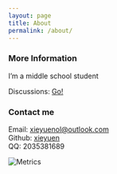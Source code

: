 ```yaml
---
layout: page
title: About
permalink: /about/
---
```


### More Information

I’m a middle school student

Discussions: [Go!](<https://github.com/xieyuen/xieyuen.github.io/disscussions>)

### Contact me

Email: [xieyuenol@outlook.com](<mailto:xieyuenol@outlook.com>)<br>
Github: [xieyuen](<https://github.com/xieyuen>)<br>
QQ: 2035381689<br>

![Metrics](https://metrics.lecoq.io/xieyuen?template=classic&languages=1&habits=1&repositories=1&lines=1&code=1&isocalendar=1&base=header%2C%20activity%2C%20community%2C%20repositories%2C%20metadata&base.indepth=false&base.hireable=false&base.skip=false&repositories.batch=100&repositories.forks=false&repositories.affiliations=owner&isocalendar=false&isocalendar.duration=half-year&languages=false&languages.ignored=html%2C%20css%2C%20scss%2C%20c%2C%20c%2B%2B%2C%20roff%2C%20shell%2C%20javascript%2C%20assembly%2C%20logos&languages.limit=8&languages.threshold=0%25&languages.other=false&languages.colors=github&languages.sections=most-used&languages.indepth=false&languages.analysis.timeout=15&languages.analysis.timeout.repositories=7.5&languages.categories=markup%2C%20programming&languages.recent.categories=markup%2C%20programming&languages.recent.load=300&languages.recent.days=14&lines=false&lines.sections=base&lines.repositories.limit=4&lines.history.limit=1&habits=false&habits.from=200&habits.days=14&habits.facts=true&habits.charts=false&habits.charts.type=classic&habits.trim=false&habits.languages.limit=8&habits.languages.threshold=0%25&repositories=false&repositories.featured=xieyuen%2FTool-Gallery&repositories.pinned=2&repositories.starred=1&repositories.random=1&repositories.order=featured%2C%20pinned%2C%20starred%2C%20random&code=false&code.lines=12&code.load=400&code.days=3&code.visibility=public&code.skipped=MCDR-Edited-Plugins&code.languages=python%2C%20batchfile&config.timezone=Asia%2FShanghai)
